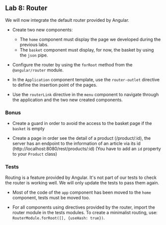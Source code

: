## Lab 8: Router

We will now integrate the default router provided by Angular.

- Create two new components:
  - The `home` component must display the page we developed during the previous labs.
  - The `basket` component must display, for now, the basket by using the `json` pipe.

- Configure the router by using the `forRoot` method from the `@angular/router` module.

- In the `Application` component template, use the `router-outlet` directive to define the insertion point of the pages.

- Use the `routerLink` directive in the `menu` component to navigate through the application and the two new created components.

### Bonus

- Create a guard in order to avoid the access to the basket page if the `basket` is empty

- Create a page in order see the detail of a product (/product/:id), the server has an endpoint to the information of an article via its id (http://localhost:8080/rest/products/:id) (You have to add an `id` property to your `Product` class)

### Tests

Routing is a feature provided by Angular. It's not part of our tests to check the router is working well. We will only update the tests to pass them again.

- Most of the code of the `app` component has been moved to the `home` component, tests must be moved too.

- For all components using directives provided by the router, import the router module in the tests modules. To create a minimalist routing, use: `RouterModule.forRoot([], {useHash: true})`.
